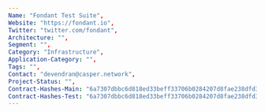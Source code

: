 ```yaml
--- 
Name: "Fondant Test Suite", 
Website: "https://fondant.io", 
Twitter: "twitter.com/fondant", 
Architecture: "",
Segment: "",
Category: "Infrastructure",
Application-Category: "",
Tags: "",
Contact: "devendran@casper.network",
Project-Status: "",
Contract-Hashes-Main: "6a7307dbbc6d818ed33beff33706b0284207d8fae238dfd3bd417b48965ec014",
Contract-Hashes-Test: "6a7307dbbc6d818ed33beff33706b0284207d8fae238dfd3bd417b48965ec014",
--- 
```

<!--lang:en--> 

<!--lang:es--] 

<!--lang:de--] 

<!--lang:fr--] 

<!--lang:pl--] 

<!--lang:uk--] 

[!--lang:*--> 